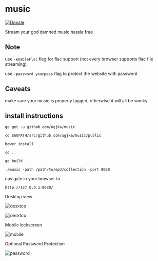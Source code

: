 # music

[![Donate](https://dl.ugjka.net/Donate-PayPal-green.svg)](https://www.paypal.com/cgi-bin/webscr?cmd=_s-xclick&hosted_button_id=UVTCZYQ3FVNCY)

Stream your god damned music hassle free

## Note

use `-enableFlac` flag for flac support (not every browser supports flac file streaming)

use `-password yourpass` flag to protect the website with password

## Caveats

make sure your music is properly tagged, otherwise it will all be wonky

## install instructions

`go get -u github.com/ugjka/music`

`cd $GOPATH/src/github.com/ugjka/music/public`

`bower install`

`cd ..`

`go build`

`./music -path /path/to/mp3/collection -port 8080`

navigate in your browser to

`http://127.0.0.1:8080/`

Desktop view

![desktop](https://img.ugjka.net/1EICevTL.png)

![desktop](https://img.ugjka.net/FNYRvlRF.png)

Mobile lockscreen

![mobile](https://img.ugjka.net/XPdyMKUk.png)

Optional Password Protection

![password](https://img.ugjka.net/fI5L62ap.png)
